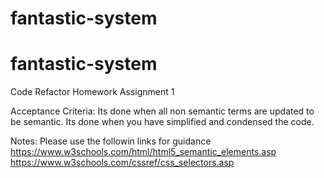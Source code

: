 # fantastic-system
# fantastic-system
Code Refactor Homework Assignment 1

Acceptance Criteria:
Its done when all non semantic terms are updated to be semantic.
Its done when you have simplified and condensed the code.

Notes: Please use the followin links for guidance
https://www.w3schools.com/html/html5_semantic_elements.asp
https://www.w3schools.com/cssref/css_selectors.asp

